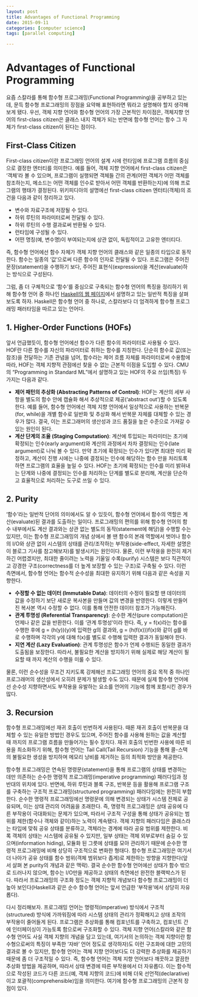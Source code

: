 ```yaml
---
layout: post
title: Advantages of Functional Programming
date: 2015-09-11
categories: [computer science]
tags: [parallel computing]

---
```



# Advantages of Functional Programming

요즘 스칼라를 통해 함수형 프로그래밍(Functional Programming)을 공부하고 있는데, 문득 함수형 프로그래밍의 장점을 요약해 표현하라면 뭐라고 설명해야 할지 생각해보게 됐다. 우선, 객체 지향 언어와 함수형 언어의 가장 근본적인 차이점은, 객체지향 언어의 first-class citizen은 클래스 내지 객체가 되는 반면에 함수형 언어는 함수 그 자체가 first-class citizen이 된다는 점이다.

## First-Class Citizen

First-class citizen이란 프로그래밍 언어의 설계 시에 런타임에 프로그램 흐름의 중심으로 결정한 엔터티를 의미한다. 예를 들어, 객체 지향 언어에서 first-class citizen은 ‘객체’라 볼 수 있으며, 프로그램이 실행되면 객체들 간의 관계(어떤 객체가 어떤 객체를 참조하는지, 메소드는 어떤 객체를 인수로 받아서 어떤 객체를 반환하는지)에 의해 프로그램의 행태가 결정된다. 위키피디아의 설명에선 first-class citizen 엔터티(객체)의 조건을 다음과 같이 정리하고 있다.

* 변수와 자료구조에 저장될 수 있다.
* 하위 루틴의 파라미터로써 전달될 수 있다.
* 하위 루틴의 수행 결과로써 반환될 수 있다.
* 런타임에 구성될 수 있다.
* 어떤 명칭(예, 변수명)이 부여되는지에 상관 없이, 독립적이고 고유한 엔터티다.

즉, 함수형 언어에선 함수 자체가 객체 지향 언어의 클래스와 같은 일종의 타입으로 동작한다. 함수는 일종의 ‘값’으로써 다른 함수의 인자로 전달될 수 있다. 프로그램은 주어진 문장(statement)을 수행하기 보다, 주어진 표현식(expression)을 계산(evaluate)하는 방식으로 구성된다.

그럼, 좀 더 구체적으로 ‘함수’를 중심으로 구축되는 함수형 언어의 특징을 정리하기 위해 함수형 언어 중 하나인 [Haskell의 웹 페이지](http://www.haskell.org/haskellwiki/Functional_programming)에서 설명하고 있는 일반적 특징을 살펴보도록 하자. Haskell은 함수형 언어 중 하나로, 스칼라보다 더 엄격하게 함수형 프로그래밍 패러타임을 따르고 있는 언어다.

## 1. Higher-Order Functions (HOFs)

앞서 언급했듯이, 함수형 언어에선 함수가 다른 함수의 파라미터로 사용될 수 있다. HOF란 다른 함수를 자신의 파라미터로 취하는 함수를 지칭한다. 단순히 함수로 값(또는 참조)을 전달하는 기존 관념을 넘어, 함수라는 제어 흐름 자체를 파라미터로써 수용함에 따라, HOF는 객체 지향적 관점에선 찾을 수 없는 근본적 이점을 도입할 수 있다. CMU의 “Programming in Standard ML”에서 설명하고 있는 HOF의 주요 쓰임(특징) 두 가지는 다음과 같다.

* **제어 패턴의 추상화 (Abstracting Patterns of Control)**: HOF는 계산의 세부 사항을 별도의 함수 안에 캡슐화 해서 추상적으로 제공(‘abstract out’)할 수 있도록 한다. 예를 들어, 함수형 언어에선 객체 지향 언어에서 일상적으로 사용하는 반복문(for, while)을 개별 함수로 일반화 및 추상화 해서 반복문 자체를 대체할 수 있는 경우가 많다. 결국, 이는 프로그래머의 생산성과 코드 품질을 높은 수준으로 가져갈 수 있는 원인이 된다.
* **계산 단계의 조율 (Staging Computation)**: 계산에 투입되는 파라미터는 초기에 확정되는 인수(early argument)와 계산의 과정에서 차차 결정되는 인수(late argument)로 나눠 볼 수 있다. 만약 초기에 확정되는 인수가 있다면 최대한 미리 확정하고, 계산이 진행 시에는 나중에 결정되는 인수에 해당하는 함수 만을 처리토록 하면 프로그램의 효율을 높일 수 있다. HOF는 초기에 확정되는 인수를 미리 밝혀내는 단계와 나중에 결정되는 인수를 처리하는 단계를 별도로 분리해, 계산을 단순하고 효율적으로 처리하는 도구로 쓰일 수 있다.

## 2. Purity

‘함수’라는 일반적 단어의 의미에서도 알 수 있듯이, 함수형 언어에서 함수의 역할은 계산(evaluate)된 결과를 도출하는 일이다. 프로그래밍의 편의를 위해 함수형 언어의 함수 내부에서도 계산 결과와는 상관 없는 별도의 동작(statement에 해당)을 수행할 수는 있지만, 이는 함수형 프로그래밍의 개념 상에서 볼 땐 함수의 본래 역할에서 벗어나 함수의 I/O와 상관 없이 시스템의 상태를 관리/조작하는 부작용(side-effect, 자세한 설명은 이 블로그 기사를 참고해보자)를 발생시키는 원인이다. 물론, 이런 부작용을 완전히 제거하긴 어렵겠지만, 최대한 줄이려는 노력을 기울일 수록(purify) 시스템은 보다 직관적이고 강경한 구조(correctness를 더 높게 보장할 수 있는 구조)로 구축될 수 있다. 이런 측면에서, 함수형 언어는 함수적 순수성을 최대한 유지하기 위해 다음과 같은 속성을 지향한다.

* **수정할 수 없는 데이터 (Immutable Data)**: 데이터의 수정이 필요할 땐 데이터의 값을 수정하기 보단 새로운 복사본을 만들며 값의 변경을 반영한다. 이렇게 만들어진 복사본 역시 수정할 수 없다. 이를 통해 안전한 데이터 참조가 가능해진다.
* **관계 투명성 (Referential Transparency)**:  순수한 계산(pure computation)은 언제나 같은 값을 반환한다. 이를 ‘관계 투명성’이라 한다. 즉, y = f(x)라는 함수를 수행한 후에 g = (h(y))(y)에 입력한 g의 결과와, g = (h(f(x)))f(x)와 같이 g를 바로 수행하며 각각의 y에 대해 f(x)를 별도로 수행해 입력한 결과가 동일해야 한다.
* **지연 계산 (Lazy Evaluation)**: 관계 투명성은 함수가 언제 수행되든 동일한 결과가 도출됨을 보장한다. 따라서, 불필요한 계산을 방지하기 위해 실제로 해당 계산이 필요할 때 까지 계산의 수행을 미룰 수 있다.


물론, 이런 순수성을 무조건 지키도록 강제해선 프로그래밍 언어의 중요 목적 중 하나인 프로그래머의 생산성에서 오히려 문제가 발생할 수도 있다. 때문에 실제 함수형 언어에선 순수성 지향하면서도 부작용을 유발하는 요소를 언어의 기능에 함께 포함시킨 경우가 많다.

## 3. Recursion

함수형 프로그래밍에선 재귀 호출이 빈번하게 사용된다. 때론 재귀 호출이 반복문을 대체할 수 있는 유일한 방법인 경우도 있으며, 주어진 함수를 사용해 원하는 값을 계산할 때 까지의 프로그램 흐름을 만들어가는 필수 장치다. 재귀 호출의 빈번한 사용에 따른 비용을 최소화하기 위해, 함수형 언어는 Tail Call(Tail Recursion) 기능을 통해 콜-스택의 불필요한 생성을 방지하며 메모리 낭비를 제거하는 등의 최적화 방안을 제공한다.

함수형 프로그래밍은 연속된 명령문(statement)을 통해 프로그램의 상태를 변경하는 데만 의존하는 순수한 명령적 프로그래밍(imperative programming) 패러다임과 정 반대의 위치에 있다. 반면에, 하위 루틴과 블록 구조, 반복문 등을 활용해 프로그램 구조를 구축하는 구조적 프로그래밍(structured programming) 패러다임에는 완전히 부합한다. 순수한 명령적 프로그래밍에선 명령문에 의해 변경되는 상태가 시스템 전체로 공유되며, 이는 상태 관리의 어려움을 초래한다. 즉, 명령적 프로그래밍은 상태 공유에 다른 부작용이 극대화되는 문제가 있으며, 따라서 구조적 구성을 통해 상태가 공유되는 범위를 제한(함수나 객체와 같이)하는 노력이 계속됐다. 객체 지향의 패러다임은 클래스라는 타입에 맞춰 공유 상태를 분류하고, 객체라는 경계에 따라 공유 범위를 제한한다. 비록 객체의 상태는 시스템에 공유될 수 있지만, 일부 상태는 객체 외부로부터 숨길 수 있으며(information hiding), 모듈화 된 그릇에 상태를 모아 관리하기 때문에 순수한 명령적 프로그래밍에 비해 상당히 구조적으로 변화한 형태다. 함수형 프로그래밍은 여기서 더 나아가 공유 상태를 함수 범위(객체 범위보다 좁게)로 제한하는 방향을 지향한다(앞서 살펴 본 purity의 개념과 같은 맥락). 결국 순수한 함수형 언어에선 상태가 함수 밖으로 드러나지 않으며, 함수는 I/O만을 제공하고 상태의 측면에선 완전한 블랙박스가 된다. 따라서 프로그래밍의 구조화 정도는 객체 지향적 개념보다 함수형 프로그래밍이 더 높아 보인다(Haskell과 같은 순수 함수형 언어는 앞서 언급한 ‘부작용’에서 상당히 자유롭다).

다시 정리해보자. 프로그래밍 언어는 명령적(imperative) 방식에서 구조적(structured) 방식에 가까워짐에 따라 시스템 상태의 관리가 정확해지고 상태 조작의 부작용이 줄어들게 된다. 프로그램은 추상화를 통해 컴포넌트를 구축하고, 컴포넌트 간에 인터페이싱이 가능토록 함으로써 구조화할 수 있다. 객체 지향 언어(스칼라와 같은 함수형 언어도 사실 객체 지향의 개념을 담고 있는데, 여기서의 논의하는 객체 지향이란 함수형으로써의 특징이 부족한 ‘자바’ 언어 정도로 생각하자)도 이런 구조화에 대한 고민의 결과로 볼 수 있지만, 함수형 언어는 객체 지향 언어보다도 더 강력한 추상화를 제공하기 때문에 좀 더 구조적일 수 있다. 즉, 함수형 언어는 객체 지향 언어보다 깨끗하고 깔끔한 추상화 방법을 제공하며, 따라서 상태 변경에 따른 부작용에서 더 자유롭다. 이는 함수적으로 작성된 코드가 다른 코드(예, 객체 지향의 코드)에 비해 더욱 선언적(declarative)이고 포괄적(comprehensible)임을 의미한다. 여기에 함수형 프로그래밍의 근본적 장점이 있다.